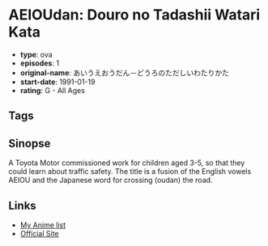 # AEIOUdan: Douro no Tadashii Watari Kata

-   **type**: ova
-   **episodes**: 1
-   **original-name**: あいうえおうだん－どうろのただしいわたりかた
-   **start-date**: 1991-01-19
-   **rating**: G - All Ages

## Tags

## Sinopse

A Toyota Motor commissioned work for children aged 3-5, so that they could learn about traffic safety. The title is a fusion of the English vowels AEIOU and the Japanese word for crossing (oudan) the road.

## Links

-   [My Anime list](https://myanimelist.net/anime/39381/AEIOUdan__Douro_no_Tadashii_Watari_Kata)
-   [Official Site](https://www.toyota.co.jp/jpn/sustainability/social_contribution/safety_activities/history/history_1990.html)
